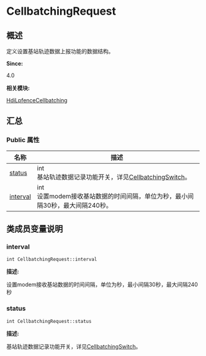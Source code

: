 # CellbatchingRequest


## 概述

定义设置基站轨迹数据上报功能的数据结构。

**Since:**

4.0

**相关模块:**

[HdiLpfenceCellbatching](_hdi_lpfence_cellbatching.md)


## 汇总


### Public 属性

  | 名称 | 描述 | 
| -------- | -------- |
| [status](#status) | int<br/>基站轨迹数据记录功能开关，详见[CellbatchingSwitch](_hdi_lpfence_cellbatching.md#cellbatchingswitch)。 | 
| [interval](#interval) | int<br/>设置modem接收基站数据的时间间隔，单位为秒，最小间隔30秒，最大间隔240秒。 | 


## 类成员变量说明


### interval

  
```
int CellbatchingRequest::interval
```

**描述:**

设置modem接收基站数据的时间间隔，单位为秒，最小间隔30秒，最大间隔240秒


### status

  
```
int CellbatchingRequest::status
```

**描述:**

基站轨迹数据记录功能开关，详见[CellbatchingSwitch](_hdi_lpfence_cellbatching.md#cellbatchingswitch)。
